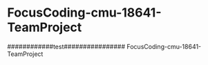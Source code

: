 # FocusCoding-cmu-18641-TeamProject
############test################
FocusCoding-cmu-18641-TeamProject
